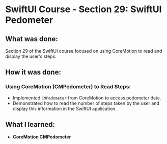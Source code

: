 # SwiftUI Course - Section 29: SwiftUI Pedometer

## What was done:
Section 29 of the SwiftUI course focused on using CoreMotion to read and display the user's steps.

## How it was done:
### Using CoreMotion (CMPedometer) to Read Steps:
- Implemented `CMPedometer` from CoreMotion to access pedometer data.
- Demonstrated how to read the number of steps taken by the user and display this information in the SwiftUI application.

## What I learned:
- **CoreMotion CMPedometer**
